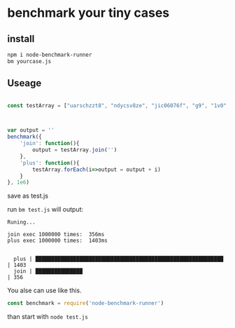 # benchmark your tiny cases

## install

```bash
npm i node-benchmark-runner
bm yourcase.js
```


## Useage

```javascript

const testArray = ["uarschzzt8", "ndycsv8ze", "jic06076f", "g9", "1v0", "zp1lpnjyq", "swjltmhb", "b8pp", "299", "ep"]



var output = ''
benchmark({
    'join': function(){
        output = testArray.join('')
    },
    'plus': function(){
        testArray.forEach(i=>output = output + i)
    }
}, 1e6)
```
save as test.js

run `bm test.js` will output:

```
Runing...

join exec 1000000 times:  356ms
plus exec 1000000 times:  1403ms


  plus | ████████████████████████████████████████████████████████████ | 1403
  join | ███████████████                                              | 356
```

You alse can use like this.
```javascript
const benchmark = require('node-benchmark-runner')
```
than start with `node test.js`
